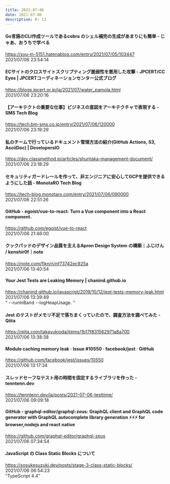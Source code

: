 ```yaml
---
title: 2021-07-06
date: 2021-07-06
description: B! 13
---
```


#### Go言語のCLI作成ツールであるcobra のシェル補完の生成があまりにも簡単 - じゃあ、おうちで学べる
https://syu-m-5151.hatenablog.com/entry/2021/07/05/103447<br>
2021/07/06 23:54:14<br>


#### ECサイトのクロスサイトスクリプティング脆弱性を悪用した攻撃 - JPCERT/CC Eyes | JPCERTコーディネーションセンター公式ブログ
https://blogs.jpcert.or.jp/ja/2021/07/water_pamola.html<br>
2021/07/06 23:20:16<br>


#### 【アーキテクトの重要な仕事】ビジネスの意図をアーキテクチャで表現する - SMS Tech Blog
https://tech.bm-sms.co.jp/entry/2021/07/06/120000<br>
2021/07/06 23:19:29<br>


#### 私のチームで行っているドキュメント管理方法の紹介(GitHub Actions, S3, AsciiDoc) | DevelopersIO
https://dev.classmethod.jp/articles/shuntaka-management-document/<br>
2021/07/06 23:18:29<br>


#### セキュリティガードレールを作って、非エンジニアに安心してGCPを提供できるようにした話 - MonotaRO Tech Blog
https://tech-blog.monotaro.com/entry/2021/07/06/090000<br>
2021/07/06 22:51:26<br>


#### GitHub - egoist/vue-to-react: Turn a Vue component into a React component.
https://github.com/egoist/vue-to-react<br>
2021/07/06 21:46:00<br>


#### クックパッドのデザイン品質を支えるApron Design System の構築｜ふじけん / kenshir0f｜note
https://note.com/fjkn/n/nf73742ec925a<br>
2021/07/06 13:40:54<br>


#### Your Jest Tests are Leaking Memory | chanind.github.io
https://chanind.github.io/javascript/2019/10/12/jest-tests-memory-leak.html<br>
2021/07/06 13:39:49<br>
“ --runInBand --logHeapUsage. ”


#### Jest のテストがメモリ不足で落ちまくっていたので、調査方法を調べてみた - Qiita
https://qiita.com/takayukioda/items/1b17f831562971a8a700<br>
2021/07/06 13:38:38<br>


#### Module caching memory leak · Issue #10550 · facebook/jest · GitHub
https://github.com/facebook/jest/issues/10550<br>
2021/07/06 13:17:34<br>


#### スレッドセーフなテスト用の時間を固定するライブラリを作った - tenntenn.dev
https://tenntenn.dev/ja/posts/2021-07-06-testtime/<br>
2021/07/06 09:09:18<br>


#### GitHub - graphql-editor/graphql-zeus: GraphQL client and GraphQL code generator with GraphQL autocomplete library generation ⚡⚡⚡ for browser,nodejs and react native
https://github.com/graphql-editor/graphql-zeus<br>
2021/07/06 07:34:54<br>


#### JavaScript の Class Static Blocks について
https://sosukesuzuki.dev/posts/stage-3-class-static-blocks/<br>
2021/07/06 06:54:23<br>
“TypeScript 4.4”


